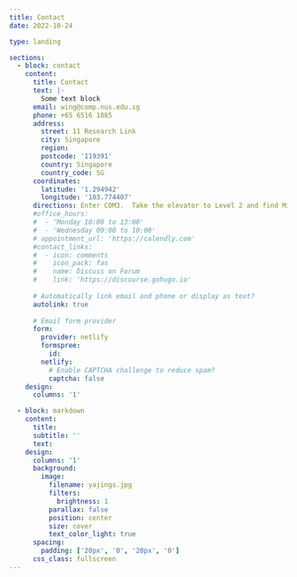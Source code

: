 ```yaml
---
title: Contact
date: 2022-10-24

type: landing

sections:
  - block: contact
    content:
      title: Contact
      text: |-
        Some text block
      email: wing@comp.nus.edu.sg
      phone: +65 6516 1885
      address:
        street: 11 Research Link
        city: Singapore
        region: 
        postcode: '119391'
        country: Singapore
        country_code: SG
      coordinates:
        latitude: '1.294942'
        longitude: '103.774407'
      directions: Enter COM3.  Take the elevator to Level 2 and find Min's office at \#30.
      #office_hours:
      #  - 'Monday 10:00 to 13:00'
      #  - 'Wednesday 09:00 to 10:00'
      # appointment_url: 'https://calendly.com'
      #contact_links:
      #  - icon: comments
      #    icon_pack: fas
      #    name: Discuss on Forum
      #    link: 'https://discourse.gohugo.io'
    
      # Automatically link email and phone or display as text?
      autolink: true
    
      # Email form provider
      form:
        provider: netlify
        formspree:
          id:
        netlify:
          # Enable CAPTCHA challenge to reduce spam?
          captcha: false
    design:
      columns: '1'

  - block: markdown
    content:
      title:
      subtitle: ''
      text:
    design:
      columns: '1'
      background:
        image: 
          filename: yajings.jpg
          filters:
            brightness: 1
          parallax: false
          position: center
          size: cover
          text_color_light: true
      spacing:
        padding: ['20px', '0', '20px', '0']
      css_class: fullscreen
---
```

